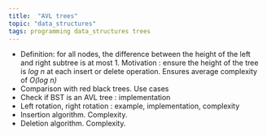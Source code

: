 ```yaml
---
title:  "AVL trees"
topic: "data_structures"
tags: programming data_structures trees
---
```


* Definition: for all nodes, the difference between the height of the left and right subtree is at most 1. Motivation : ensure the height of the tree is *log n* at each insert or delete operation. Ensures average complexity of *O(log n)*
* Comparison with red black trees. Use cases
* Check if BST is an AVL tree : implementation
* Left rotation, right rotation : example, implementation, complexity
* Insertion algorithm. Complexity.
* Deletion algorithm. Complexity.
